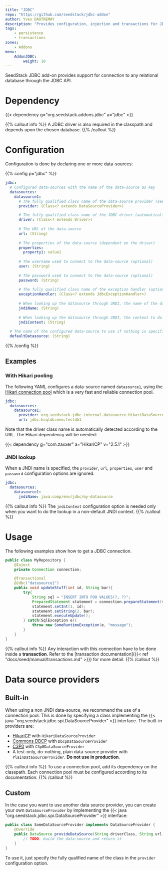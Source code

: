 ```yaml
---
title: "JDBC"
repo: "https://github.com/seedstack/jdbc-addon"
author: Yves DAUTREMAY
description: "Provides configuration, injection and transactions for JDBC datasources."
tags:
    - persistence
    - transactions
zones:
    - Addons
menu:
    AddonJDBC:
        weight: 10
---
```


SeedStack JDBC add-on provides support for connection to any relational database through the JDBC API.<!--more--> 

# Dependency

{{< dependency g="org.seedstack.addons.jdbc" a="jdbc" >}}

{{% callout info %}}
A JDBC driver is also required in the classpath and depends upon the chosen database.
{{% /callout %}}

# Configuration

Configuration is done by declaring one or more data-sources:

{{% config p="jdbc" %}}
```yaml
jdbc:
  # Configured data-sources with the name of the data-source as key
  datasources:
    datasource1:
      # The fully qualified class name of the data-source provider (see below, defaults to 'org.seedstack.jdbc.internal.datasource.PlainDataSourceProvider')
      provider: (Class<? extends DataSourceProvider>)

      # The fully qualified class name of the JDBC driver (automatically detected from url if not specified)
      driver: (Class<? extends Driver>)
      
      # The URL of the data-source
      url: (String)
      
      # The properties of the data-source (dependent on the driver) 
      properties:
        property1: value1
      
      # The username used to connect to the data-source (optional) 
      user: (String)
      
      # The password used to connect to the data-source (optional)
      password: (String)
      
      # The fully qualified class name of the exception handler (optional)
      exceptionHandler: (Class<? extends JdbcExceptionHandler>)
      
      # When looking up the datasource through JNDI, the name of the data-source.
      jndiName: (String)
      
      # When looking up the datasource through JNDI, the context to do the lookup (use the default context if not specified)
      jndiContext: (String)      
    
  # The name of the configured data-source to use if nothing is specified in the '@Jdbc' annotation    
  defaultDatasource: (String)
```
{{% /config %}}    

## Examples

### With Hikari pooling

The following YAML configures a data-source named `datasource1`, using the [Hikari connection pool](https://brettwooldridge.github.io/HikariCP/)
which is a very fast and reliable connection pool.

```yaml
jdbc:
  datasources:
    datasource1:
      provider: org.seedstack.jdbc.internal.datasource.HikariDataSourceProvider
      url: jdbc:hsqldb:mem:testdb1
```

Note that the driver class name is automatically detected according to the URL. The Hikari dependency will be needed: 

{{< dependency g="com.zaxxer" a="HikariCP" v="2.5.1" >}}

### JNDI lookup
    
When a JNDI name is specified, the `provider`, `url`, `properties`, `user` and `password` configuration options
are ignored.      
    
```yaml
jdbc:
  datasources:
    datasource1:
      jndiName: java:comp/env/jdbc/my-datasource
```    

{{% callout info %}}
The `jndiContext` configuration option is needed only when you want to do the lookup in a non-default JNDI context.
{{% /callout %}}
    
# Usage

The following examples show how to get a JDBC connection. 
    
```java
public class MyRepository {
    @Inject
    private Connection connection;

    @Transactional
    @Jdbc("datasource1")
    public void updateStuff(int id, String bar){
        try{
            String sql = "INSERT INTO FOO VALUES(?, ?)";
            PreparedStatement statement = connection.prepareStatement(sql);
            statement.setInt(1, id);
            statement.setString(2, bar);
            statement.executeUpdate();
        } catch(SqlException e){
            throw new SomeRuntimeException(e, "message");
        }
    }
}
```
    
{{% callout info %}}
Any interaction with this connection have to be done inside a **transaction**. Refer to the 
[transaction documentation]({{< ref "docs/seed/manual/transactions.md" >}}) for more detail.
{{% /callout %}}

# Data source providers

## Built-in

When using a non JNDI data-source, we recommend the use of a connection pool. This is done by specifying a class 
implementing the {{< java "org.seedstack.jdbc.spi.DataSourceProvider" >}} interface. The built-in providers are:

* [HikariCP](http://brettwooldridge.github.io/HikariCP/) with `HikariDataSourceProvider`
* [Commons DBCP](http://commons.apache.org/proper/commons-dbcp/) with `DbcpDataSourceProvider`
* [C3P0](http://www.mchange.com/projects/c3p0/) with `C3p0DataSourceProvider`
* A test-only, do-nothing, plain data-source provider with `PlainDataSourceProvider`. **Do not use in production**.

{{% callout info %}}
To use a connection pool, add its dependency on the classpath. Each connection pool must be configured according to its 
documentation.
{{% /callout %}}

## Custom

In the case you want to use another data source provider, you can create your own `DataSourceProvider` by implementing 
the {{< java "org.seedstack.jdbc.spi.DataSourceProvider" >}} interface:

```java
public class SomeDataSourceProvider implements DataSourceProvider {
    @Override
    public DataSource provideDataSource(String driverClass, String url, String user, String password, Properties jdbcProperties) {
        // TODO: build the data-source and return it
    }
}
```

To use it, just specify the fully qualified name of the class in the `provider` configuration option.
